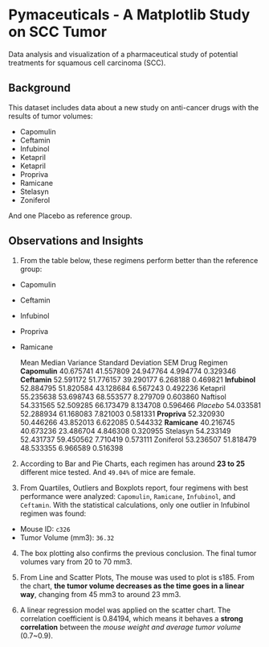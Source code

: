 # Pymaceuticals - A Matplotlib Study on SCC Tumor
Data analysis and visualization of a pharmaceutical study of potential treatments for squamous cell carcinoma (SCC).

## Background

This dataset includes data about a new study on anti-cancer drugs with the results of tumor volumes:

* Capomulin
* Ceftamin
* Infubinol
* Ketapril
* Ketapril
* Propriva
* Ramicane
* Stelasyn
* Zoniferol

And one Placebo as reference group.

## Observations and Insights
1. From the table below, these regimens perform better than the reference group:

* Capomulin
* Ceftamin
* Infubinol
* Propriva
* Ramicane


	Mean	Median	Variance	Standard Deviation	SEM
Drug Regimen					
**Capomulin**	40.675741	41.557809	24.947764	4.994774	0.329346
**Ceftamin**	52.591172	51.776157	39.290177	6.268188	0.469821
**Infubinol**	52.884795	51.820584	43.128684	6.567243	0.492236
Ketapril	55.235638	53.698743	68.553577	8.279709	0.603860
Naftisol	54.331565	52.509285	66.173479	8.134708	0.596466
*Placebo*	54.033581	52.288934	61.168083	7.821003	0.581331
**Propriva**	52.320930	50.446266	43.852013	6.622085	0.544332
**Ramicane**	40.216745	40.673236	23.486704	4.846308	0.320955
Stelasyn	54.233149	52.431737	59.450562	7.710419	0.573111
Zoniferol	53.236507	51.818479	48.533355	6.966589	0.516398

2. According to Bar and Pie Charts, each regimen has around **23 to 25** different mice tested. And ``49.04%`` of mice are female.

3. From Quartiles, Outliers and Boxplots report, four regimens with best performance were analyzed: ``Capomulin``, ``Ramicane``, ``Infubinol``, and ``Ceftamin``. With the statistical calculations, only one outlier in Infubinol regimen was found:
* Mouse ID: ``c326``
* Tumor Volume (mm3): ``36.32``

4. The box plotting also confirms the previous conclusion. The final tumor volumes vary from 20 to 70 mm3.

5. From Line and Scatter Plots, The mouse was used to plot is s185. From the chart, **the tumor volume decreases as the time goes in a linear way**, changing from 45 mm3 to around 23 mm3.

6. A linear regression model was applied on the scatter chart. The correlation coefficient is 0.84194, which means it behaves a **strong correlation** between the *mouse weight and average tumor volume* (0.7~0.9).